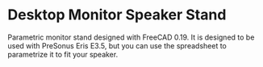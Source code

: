 # Desktop Monitor Speaker Stand

Parametric monitor stand designed with FreeCAD 0.19. It is designed to be used with PreSonus Eris E3.5, but you can use the spreadsheet to parametrize it to fit your speaker.



